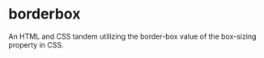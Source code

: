 borderbox
=========

An HTML and CSS tandem utilizing the border-box value of the box-sizing property in CSS.